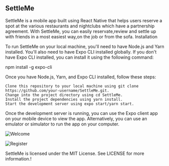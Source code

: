 
<h2>SettleMe</h2>

SettleMe is a mobile app built using React Native that helps users reserve a spot at the various restaurants and nightclubs which have a partnership agreement. With SettleMe, you can easily reservate,review and settle up with friends in a most easiest way,on the job or from the sofa.
Installation

To run SettleMe on your local machine, you'll need to have Node.js and Yarn installed. You'll also need to have Expo CLI installed globally. If you don't have Expo CLI installed, you can install it using the following command:

npm install -g expo-cli

Once you have Node.js, Yarn, and Expo CLI installed, follow these steps:

    Clone this repository to your local machine using git clone https://github.com/your-username/SettleMe.git.
    Change into the project directory using cd SettleMe.
    Install the project dependencies using yarn install.
    Start the development server using expo start/yarn start.

Once the development server is running, you can use the Expo client app on your mobile device to view the app. Alternatively, you can use an emulator or simulator to run the app on your computer.


![Welcome](https://user-images.githubusercontent.com/34796503/232227528-53be6c13-f821-4394-923c-abd461d96932.jpeg)

![Register](https://user-images.githubusercontent.com/34796503/232227538-f85c1dfc-59da-4d8e-a557-706e8c4c1786.jpeg)




SettleMe is licensed under the MIT License. See LICENSE for more information.!





